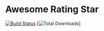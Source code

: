 # Awesome Rating Star

[![Build Status](https://travis-ci.org/oandreazza/awesome-star-rating.svg?branch=master)](https://travis-ci.org/oandreazza/awesome-star-rating)
[![Total Downloads](https://img.shields.io/github/downloads/oandreazza/awesome-star-rating/total.svg)]